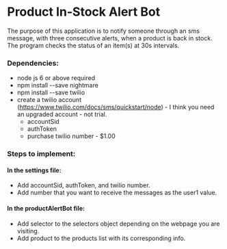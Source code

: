 # Product In-Stock Alert Bot
The purpose of this application is to notify someone through an sms message, with three consecutive alerts, when a product is back in stock. The program checks the status of an item(s) at 30s intervals.

### Dependencies:
* node js 6 or above required
* npm install --save nightmare
* npm install --save twilio
* create a twilio account (https://www.twilio.com/docs/sms/quickstart/node) - I think you need an upgraded account - not trial.
    * accountSid
    * authToken
    * purchase twilio number - $1.00

### Steps to implement:
#### In the settings file:
* Add accountSid, authToken, and twilio number.
* Add number that you want to receive the messages as the user1 value.
#### In the productAlertBot file:
* Add selector to the selectors object depending on the webpage you are visiting.
* Add product to the products list with its corresponding info.

